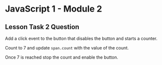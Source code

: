 # JavaScript 1 - Module 2

## Lesson Task 2 Question

Add a click event to the button that disables the button and starts a counter.

Count to 7 and update `span.count` with the value of the count.

Once 7 is reached stop the count and enable the button.